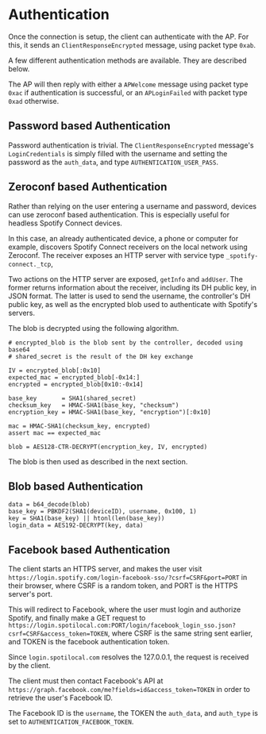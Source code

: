 # Authentication
Once the connection is setup, the client can authenticate with the AP. For this, it sends an
`ClientResponseEncrypted` message, using packet type `0xab`.

A few different authentication methods are available. They are described below.

The AP will then reply with either a `APWelcome` message using packet type `0xac` if authentication
is successful, or an `APLoginFailed` with packet type `0xad` otherwise.

## Password based Authentication
Password authentication is trivial.
The `ClientResponseEncrypted` message's `LoginCredentials` is simply filled with the username
and setting the password as the `auth_data`, and type `AUTHENTICATION_USER_PASS`.

## Zeroconf based Authentication
Rather than relying on the user entering a username and password, devices can use zeroconf based
authentication. This is especially useful for headless Spotify Connect devices.

In this case, an already authenticated device, a phone or computer for example, discovers Spotify
Connect receivers on the local network using Zeroconf. The receiver exposes an HTTP server with
service type `_spotify-connect._tcp`,

Two actions on the HTTP server are exposed, `getInfo` and `addUser`.
The former returns information about the receiver, including its DH public key, in JSON format.
The latter is used to send the username, the controller's DH public key, as well as the encrypted
blob used to authenticate with Spotify's servers.

The blob is decrypted using the following algorithm.

```
# encrypted_blob is the blob sent by the controller, decoded using base64
# shared_secret is the result of the DH key exchange

IV = encrypted_blob[:0x10]
expected_mac = encrypted_blob[-0x14:]
encrypted = encrypted_blob[0x10:-0x14]

base_key       = SHA1(shared_secret)
checksum_key   = HMAC-SHA1(base_key, "checksum")
encryption_key = HMAC-SHA1(base_key, "encryption")[:0x10]

mac = HMAC-SHA1(checksum_key, encrypted)
assert mac == expected_mac

blob = AES128-CTR-DECRYPT(encryption_key, IV, encrypted)
```

The blob is then used as described in the next section.

## Blob based Authentication

```
data = b64_decode(blob)
base_key = PBKDF2(SHA1(deviceID), username, 0x100, 1)
key = SHA1(base_key) || htonl(len(base_key))
login_data = AES192-DECRYPT(key, data)
```

## Facebook based Authentication
The client starts an HTTPS server, and makes the user visit
`https://login.spotify.com/login-facebook-sso/?csrf=CSRF&port=PORT`
in their browser, where CSRF is a random token, and PORT is the HTTPS server's port.

This will redirect to Facebook, where the user must login and authorize Spotify, and
finally make a GET request to
`https://login.spotilocal.com:PORT/login/facebook_login_sso.json?csrf=CSRF&access_token=TOKEN`,
where CSRF is the same string sent earlier, and TOKEN is the facebook authentication token.

Since `login.spotilocal.com` resolves the 127.0.0.1, the request is received by the client.

The client must then contact Facebook's API at
`https://graph.facebook.com/me?fields=id&access_token=TOKEN`
in order to retrieve the user's Facebook ID.

The Facebook ID is the `username`, the TOKEN the `auth_data`, and `auth_type` is set to `AUTHENTICATION_FACEBOOK_TOKEN`.

